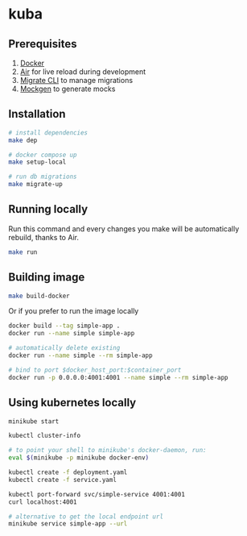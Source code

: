 # kuba

## Prerequisites

1. [Docker](https://docs.docker.com/desktop/install/mac-install/)
2. [Air](https://github.com/cosmtrek/air#installation) for live reload during development
3. [Migrate CLI](https://github.com/golang-migrate/migrate/blob/master/cmd/migrate/README.md#migrate-cli) to manage migrations
4. [Mockgen](https://github.com/golang/mock#go-116) to generate mocks

## Installation
```sh
# install dependencies
make dep

# docker compose up
make setup-local

# run db migrations
make migrate-up
```

## Running locally
Run this command and every changes you make will be automatically rebuild, thanks to Air.
```sh
make run
```

## Building image
```sh
make build-docker
```
Or if you prefer to run the image locally
```sh
docker build --tag simple-app .
docker run --name simple simple-app

# automatically delete existing
docker run --name simple --rm simple-app

# bind to port $docker_host_port:$container_port
docker run -p 0.0.0.0:4001:4001 --name simple --rm simple-app
```

## Using kubernetes locally
```sh
minikube start

kubectl cluster-info

# to point your shell to minikube's docker-daemon, run:
eval $(minikube -p minikube docker-env)

kubectl create -f deployment.yaml
kubectl create -f service.yaml

kubectl port-forward svc/simple-service 4001:4001
curl localhost:4001

# alternative to get the local endpoint url
minikube service simple-app --url
```